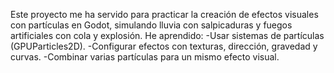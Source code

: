 Este proyecto me ha servido para practicar la creación de efectos visuales con partículas en Godot, simulando lluvia con salpicaduras y fuegos artificiales con cola y explosión.
He aprendido:
  -Usar sistemas de partículas (GPUParticles2D).
  -Configurar efectos con texturas, dirección, gravedad y curvas.
  -Combinar varias partículas para un mismo efecto visual.
